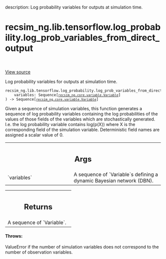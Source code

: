 description: Log probability variables for outputs at simulation time.

<div itemscope itemtype="http://developers.google.com/ReferenceObject">
<meta itemprop="name" content="recsim_ng.lib.tensorflow.log_probability.log_prob_variables_from_direct_output" />
<meta itemprop="path" content="Stable" />
</div>

# recsim_ng.lib.tensorflow.log_probability.log_prob_variables_from_direct_output

<!-- Insert buttons and diff -->

<table class="tfo-notebook-buttons tfo-api nocontent" align="left">

</table>

<a target="_blank" href="https://github.com/google-research/recsim_ng/tree/master/recsim_ng/lib/tensorflow/log_probability.py">View
source</a>

Log probability variables for outputs at simulation time.

<pre class="devsite-click-to-copy prettyprint lang-py tfo-signature-link">
<code>recsim_ng.lib.tensorflow.log_probability.log_prob_variables_from_direct_output(
    variables: Sequence[<a href="../../../../recsim_ng/core/variable/Variable.md"><code>recsim_ng.core.variable.Variable</code></a>]
) -> Sequence[<a href="../../../../recsim_ng/core/variable/Variable.md"><code>recsim_ng.core.variable.Variable</code></a>]
</code></pre>

<!-- Placeholder for "Used in" -->

Given a sequence of simulation variables, this function generates a sequence of
log probability variables containing the log probabilities of the values of
those fields of the variables which are stochastically generated. I.e. the log
probability variable contains log(p(X)) where X is the corresponding field of
the simulation variable. Deterministic field names are assigned a scalar value
of 0.

<!-- Tabular view -->
 <table class="responsive fixed orange">
<colgroup><col width="214px"><col></colgroup>
<tr><th colspan="2"><h2 class="add-link">Args</h2></th></tr>

<tr>
<td>
`variables`
</td>
<td>
A sequence of `Variable`s defining a dynamic Bayesian network
(DBN).
</td>
</tr>
</table>

<!-- Tabular view -->
 <table class="responsive fixed orange">
<colgroup><col width="214px"><col></colgroup>
<tr><th colspan="2"><h2 class="add-link">Returns</h2></th></tr>
<tr class="alt">
<td colspan="2">
A sequence of `Variable`.
</td>
</tr>

</table>

#### Throws:

ValueError if the number of simulation variables does not correspond to the
number of observation variables.
